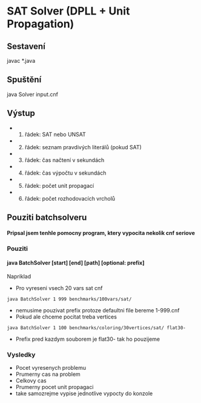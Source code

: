 # SAT Solver (DPLL + Unit Propagation)

## Sestavení
javac *.java
## Spuštění
java Solver input.cnf

## Výstup
- 1. řádek: SAT nebo UNSAT
- 2. řádek: seznam pravdivých literálů (pokud SAT)
- 3. řádek: čas načtení v sekundách
- 4. řádek: čas výpočtu v sekundách
- 5. řádek: počet unit propagací
- 6. řádek: počet rozhodovacích vrcholů


## Pouziti batchsolveru

#### Pripsal jsem tenhle pomocny program, ktery vypocita nekolik cnf seriove
### Pouziti
#### java BatchSolver [start] [end] [path] [optional: prefix]
Napriklad
- Pro vyreseni vsech 20 vars sat cnf
```aiignore
java BatchSolver 1 999 benchmarks/100vars/sat/

```
- nemusime pouzivat prefix protoze defaultni file bereme 1-999.cnf
- Pokud ale chceme pocitat treba vertices 
```aiignore
java BatchSolver 1 100 benchmarks/coloring/30vertices/sat/ flat30-
```

- Prefix pred kazdym souborem je flat30- tak ho pouzijeme 

### Vysledky
- Pocet vyresenych problemu
- Prumerny cas na problem
- Celkovy cas
- Prumerny pocet unit propagaci
- take samozrejme vypise jednotlive vypocty do konzole

